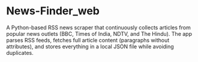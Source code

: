 # News-Finder_web
A Python-based RSS news scraper that continuously collects articles from popular news outlets (BBC, Times of India, NDTV, and The Hindu). The app parses RSS feeds, fetches full article content (paragraphs without attributes), and stores everything in a local JSON file while avoiding duplicates.
